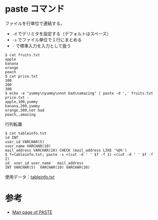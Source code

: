 # paste コマンド

ファイルを行単位で連結する。

- `-d` でデリミタを設定する（デフォルトはスペース）
- `-s` でファイル単位で１行にまとめる
- `-` で標準入力を入力として扱う

```console
$ cat fruits.txt
apple
banana
orange
peach
$ cat price.txt
100
200
300
$ echo -e "yummy\nyummy\nnot bad\namazing" | paste -d ',' fruits.txt price.txt -
apple,100,yummy
banana,200,yummy
orange,300,not bad
peach,,amazing
```

行列転置

```console
$ cat tableinfo.txt
id INT
user_id VARCHAR(5)
user_name VARCHAR(10)
mail_address VARCHAR(20) CHECK (mail_address LIKE '%@%')
$ f=tableinfo.txt; paste -s <(cut -d ' ' $f -f 1) <(cut -d ' ' $f -f 2)
id	user_id	user_name	mail_address
INT	VARCHAR(5)	VARCHAR(10)	VARCHAR(20)
```

使用データ：[tableinfo.txt](https://github.com/shellgei/shellgei160/blob/master/qdata/141/tableinfo.txt)

# 参考

- [Man page of PASTE](https://linuxjm.osdn.jp/html/gnumaniak/man1/paste.1.html)
